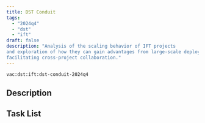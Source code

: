 ```yaml
---
title: DST Conduit
tags:
  - "2024q4"
  - "dst"
  - "ift"
draft: false
description: "Analysis of the scaling behavior of IFT projects
and exploration of how they can gain advantages from large-scale deployments,
facilitating cross-project collaboration."
---
```


`vac:dst:ift:dst-conduit-2024q4`

## Description
<!--  TODO
-->


## Task List
<!--  TODO
-->
